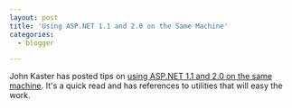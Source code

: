 ```yaml
---
layout: post
title: 'Using ASP.NET 1.1 and 2.0 on the Same Machine'
categories:
  - blogger

---
```


John Kaster has posted tips on <a href="http://blogs.borland.com/johnk/archive/2006/05/05/24602.aspx">using ASP.NET 1.1 and 2.0 on the same machine</a>.  It's a quick read and has references to utilities that will easy the work.
